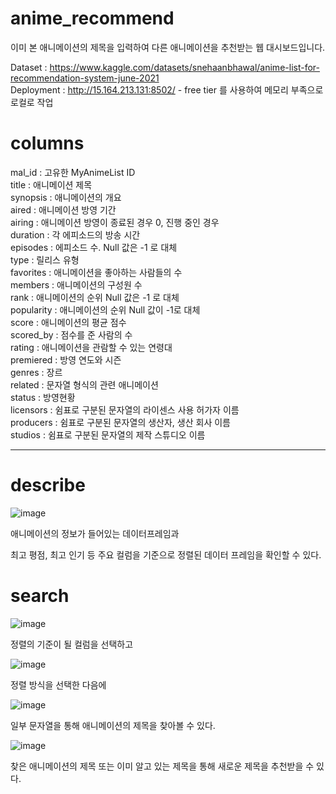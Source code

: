 # anime_recommend

이미 본 애니메이션의 제목을 입력하여 다른 애니메이션을 추천받는 웹 대시보드입니다.

Dataset : https://www.kaggle.com/datasets/snehaanbhawal/anime-list-for-recommendation-system-june-2021    
Deployment : http://15.164.213.131:8502/ - free tier 를 사용하여 메모리 부족으로 로컬로 작업

# columns
mal_id : 고유한 MyAnimeList ID   
title : 애니메이션 제목   
synopsis : 애니메이션의 개요   
aired : 애니메이션 방영 기간    
airing : 애니메이션 방영이 종료된 경우 0, 진행 중인 경우    
duration : 각 에피소드의 방송 시간   
episodes : 에피소드 수. Null 값은 -1 로 대체    
type : 릴리스 유형    
favorites : 애니메이션을 좋아하는 사람들의 수    
members : 애니메이션의 구성원 수    
rank : 애니메이션의 순위 Null 값은 -1 로 대체     
popularity : 애니메이션의 순위 Null 값이 -1로 대체     
score : 애니메이션의 평균 점수     
scored_by : 점수를 준 사람의 수    
rating : 애니메이션을 관람할 수 있는 연령대    
premiered : 방영 연도와 시즌    
genres : 장르    
related : 문자열 형식의 관련 애니메이션     
status : 방영현황    
licensors : 쉼표로 구분된 문자열의 라이센스 사용 허가자 이름     
producers : 쉼표로 구분된 문자열의 생산자, 생산 회사 이름      
studios : 쉼표로 구분된 문자열의 제작 스튜디오 이름     

------------------

# describe

![image](https://user-images.githubusercontent.com/105832386/172544853-c67f7380-0e07-4671-be76-b0303b68cbba.png)   


애니메이션의 정보가 들어있는 데이터프레임과   

최고 평점, 최고 인기 등 주요 컬럼을 기준으로 정렬된 데이터 프레임을 확인할 수 있다.

# search

![image](https://user-images.githubusercontent.com/105832386/172544917-1b595c87-27bb-4e9b-8803-cac84438356b.png)   

정렬의 기준이 될 컬럼을 선택하고

![image](https://user-images.githubusercontent.com/105832386/172545012-b222b417-9668-48f1-adc8-af329d6bcc60.png)


정렬 방식을 선택한 다음에   

![image](https://user-images.githubusercontent.com/105832386/172545066-dc75e55c-3f42-4161-9b24-e3166a3fd017.png)

일부 문자열을 통해 애니메이션의 제목을 찾아볼 수 있다.   

![image](https://user-images.githubusercontent.com/105832386/172545107-edbe0fa3-3def-4627-9503-011c4f662745.png)

찾은 애니메이션의 제목 또는 이미 알고 있는 제목을 통해 새로운 제목을 추천받을 수 있다.   
